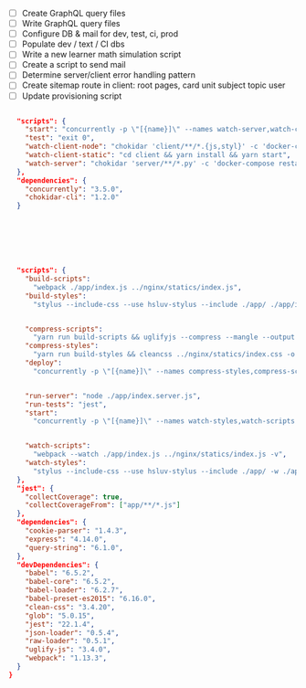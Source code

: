 - [ ] Create GraphQL query files
- [ ] Write GraphQL query files
- [ ] Configure DB & mail for dev, test, ci, prod
- [ ] Populate dev / text / CI dbs
- [ ] Write a new learner math simulation script
- [ ] Create a script to send mail
- [ ] Determine server/client error handling pattern
- [ ] Create sitemap route in client: root pages, card unit subject topic user
- [ ] Update provisioning script

```json

  "scripts": {
    "start": "concurrently -p \"[{name}]\" --names watch-server,watch-client-node,watch-client-static  \"yarn run watch-server\" \"yarn run watch-client-node\" \"yarn run watch-client-static\"",
    "test": "exit 0",
    "watch-client-node": "chokidar 'client/**/*.{js,styl}' -c 'docker-compose restart client'",
    "watch-client-static": "cd client && yarn install && yarn start",
    "watch-server": "chokidar 'server/**/*.py' -c 'docker-compose restart server'"
  },
  "dependencies": {
    "concurrently": "3.5.0",
    "chokidar-cli": "1.2.0"
  }







  "scripts": {
    "build-scripts":
      "webpack ./app/index.js ../nginx/statics/index.js",
    "build-styles":
      "stylus --include-css --use hsluv-stylus --include ./app/ ./app/index.styl -o ../nginx/statics/index.css",


    "compress-scripts":
      "yarn run build-scripts && uglifyjs --compress --mangle --output ../nginx/statics/index.js -- ../nginx/statics/index.js",
    "compress-styles":
      "yarn run build-styles && cleancss ../nginx/statics/index.css -o ../nginx/statics/index.css",
    "deploy":
      "concurrently -p \"[{name}]\" --names compress-styles,compress-scripts \"yarn run compress-styles\" \"yarn run compress-scripts\"",


    "run-server": "node ./app/index.server.js",
    "run-tests": "jest",
    "start":
      "concurrently -p \"[{name}]\" --names watch-styles,watch-scripts \"yarn run watch-styles\" \"yarn run watch-scripts\"",


    "watch-scripts":
      "webpack --watch ./app/index.js ../nginx/statics/index.js -v",
    "watch-styles":
      "stylus --include-css --use hsluv-stylus --include ./app/ -w ./app/index.styl -o ../nginx/statics/index.css"
  },
  "jest": {
    "collectCoverage": true,
    "collectCoverageFrom": ["app/**/*.js"]
  },
  "dependencies": {
    "cookie-parser": "1.4.3",
    "express": "4.14.0",
    "query-string": "6.1.0",
  },
  "devDependencies": {
    "babel": "6.5.2",
    "babel-core": "6.5.2",
    "babel-loader": "6.2.7",
    "babel-preset-es2015": "6.16.0",
    "clean-css": "3.4.20",
    "glob": "5.0.15",
    "jest": "22.1.4",
    "json-loader": "0.5.4",
    "raw-loader": "0.5.1",
    "uglify-js": "3.4.0",
    "webpack": "1.13.3",
  }
}

```
